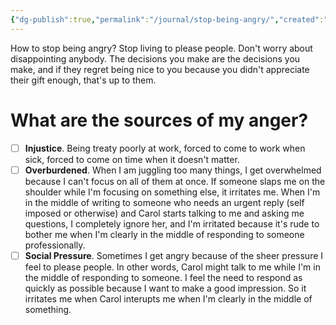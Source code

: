 ```yaml
---
{"dg-publish":true,"permalink":"/journal/stop-being-angry/","created":"Jan 12, 2024, 11:23 AM"}
---
```



How to stop being angry? Stop living to please people. Don't worry about disappointing anybody. The decisions you make are the decisions you make, and if they regret being nice to you because you didn't appreciate their gift enough, that's up to them.

# What are the sources of my anger?

- [ ] **Injustice**. Being treaty poorly at work, forced to come to work when sick, forced to come on time when it doesn't matter.
- [ ] **Overburdened**. When I am juggling too many things, I get overwhelmed because I can't focus on all of them at once. If someone slaps me on the shoulder while I'm focusing on something else, it irritates me. When I'm in the middle of writing to someone who needs an urgent reply (self imposed or otherwise) and Carol starts talking to me and asking me questions, I completely ignore her, and I'm irritated because it's rude to bother me when I'm clearly in the middle of responding to someone professionally.
- [ ] **Social Pressure**. Sometimes I get angry because of the sheer pressure I feel to please people. In other words, Carol might talk to me while I'm in the middle of responding to someone. I feel the need to respond as quickly as possible because I want to make a good impression. So it irritates me when Carol interupts me when I'm clearly in the middle of something.